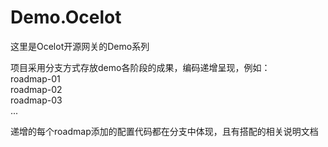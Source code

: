 # Demo.Ocelot

这里是Ocelot开源网关的Demo系列

项目采用分支方式存放demo各阶段的成果，编码递增呈现，例如：  
  roadmap-01  
  roadmap-02  
  roadmap-03  
  ...  
  
递增的每个roadmap添加的配置代码都在分支中体现，且有搭配的相关说明文档
